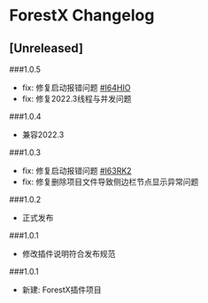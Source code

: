 # ForestX Changelog

## [Unreleased]

###1.0.5
- fix: 修复启动报错问题 [#I64HIO](https://gitee.com/CHMing7/ForestX/issues/I64HIO)
- fix: 修复2022.3线程与并发问题

###1.0.4
- 兼容2022.3

###1.0.3
- fix: 修复启动报错问题 [#I63RK2](https://gitee.com/CHMing7/ForestX/issues/I63RK2)
- fix: 修复删除项目文件导致侧边栏节点显示异常问题

###1.0.2
- 正式发布

###1.0.1
- 修改插件说明符合发布规范

###1.0.1
- 新建: ForestX插件项目
